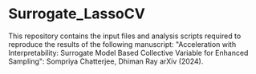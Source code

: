 # Surrogate_LassoCV
This repository contains the input files and analysis scripts required to reproduce the results of the following manuscript: "Acceleration with Interpretability: Surrogate Model Based Collective Variable for Enhanced Sampling": Sompriya Chatterjee, Dhiman Ray arXiv (2024).
